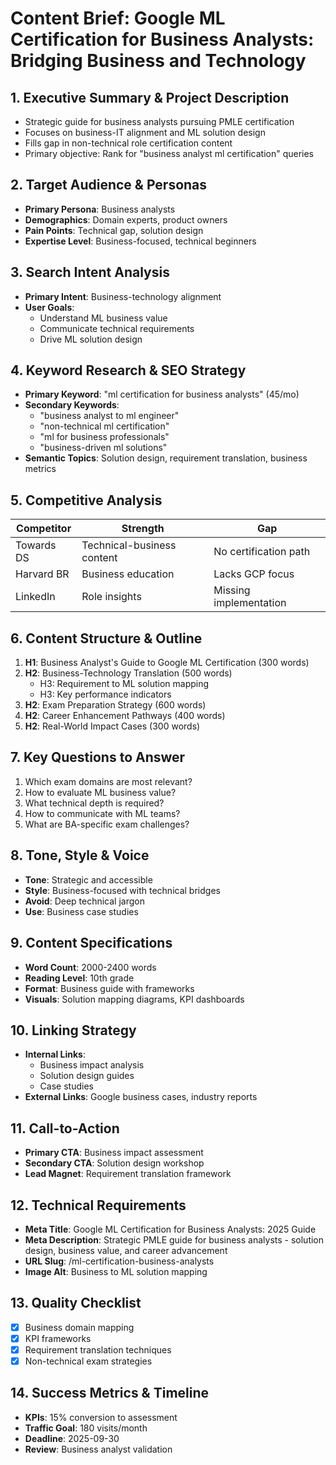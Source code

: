 # Content Brief: Google ML Certification for Business Analysts: Bridging Business and Technology

## 1. Executive Summary & Project Description
- Strategic guide for business analysts pursuing PMLE certification
- Focuses on business-IT alignment and ML solution design
- Fills gap in non-technical role certification content
- Primary objective: Rank for "business analyst ml certification" queries

## 2. Target Audience & Personas
- **Primary Persona**: Business analysts
- **Demographics**: Domain experts, product owners
- **Pain Points**: Technical gap, solution design
- **Expertise Level**: Business-focused, technical beginners

## 3. Search Intent Analysis
- **Primary Intent**: Business-technology alignment
- **User Goals**:
  - Understand ML business value
  - Communicate technical requirements
  - Drive ML solution design

## 4. Keyword Research & SEO Strategy
- **Primary Keyword**: "ml certification for business analysts" (45/mo)
- **Secondary Keywords**:
  - "business analyst to ml engineer"
  - "non-technical ml certification"
  - "ml for business professionals"
  - "business-driven ml solutions"
- **Semantic Topics**: Solution design, requirement translation, business metrics

## 5. Competitive Analysis
| Competitor | Strength | Gap |
|------------|----------|-----|
| Towards DS | Technical-business content | No certification path |
| Harvard BR | Business education | Lacks GCP focus |
| LinkedIn | Role insights | Missing implementation |

## 6. Content Structure & Outline
1. **H1**: Business Analyst's Guide to Google ML Certification (300 words)
2. **H2**: Business-Technology Translation (500 words)
   - H3: Requirement to ML solution mapping
   - H3: Key performance indicators
3. **H2**: Exam Preparation Strategy (600 words)
4. **H2**: Career Enhancement Pathways (400 words)
5. **H2**: Real-World Impact Cases (300 words)

## 7. Key Questions to Answer
1. Which exam domains are most relevant?
2. How to evaluate ML business value?
3. What technical depth is required?
4. How to communicate with ML teams?
5. What are BA-specific exam challenges?

## 8. Tone, Style & Voice
- **Tone**: Strategic and accessible
- **Style**: Business-focused with technical bridges
- **Avoid**: Deep technical jargon
- **Use**: Business case studies

## 9. Content Specifications
- **Word Count**: 2000-2400 words
- **Reading Level**: 10th grade
- **Format**: Business guide with frameworks
- **Visuals**: Solution mapping diagrams, KPI dashboards

## 10. Linking Strategy
- **Internal Links**:
  - Business impact analysis
  - Solution design guides
  - Case studies
- **External Links**: Google business cases, industry reports

## 11. Call-to-Action
- **Primary CTA**: Business impact assessment
- **Secondary CTA**: Solution design workshop
- **Lead Magnet**: Requirement translation framework

## 12. Technical Requirements
- **Meta Title**: Google ML Certification for Business Analysts: 2025 Guide
- **Meta Description**: Strategic PMLE guide for business analysts - solution design, business value, and career advancement
- **URL Slug**: /ml-certification-business-analysts
- **Image Alt**: Business to ML solution mapping

## 13. Quality Checklist
- [x] Business domain mapping
- [x] KPI frameworks
- [x] Requirement translation techniques
- [x] Non-technical exam strategies

## 14. Success Metrics & Timeline
- **KPIs**: 15% conversion to assessment
- **Traffic Goal**: 180 visits/month
- **Deadline**: 2025-09-30
- **Review**: Business analyst validation
